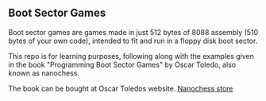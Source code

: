 ## Boot Sector Games
Boot sector games are games made in just 512 bytes of 8088 assembly (510 bytes of your own code),
intended to fit and run in a floppy disk boot sector.

This repo is for learning purposes, following along with the examples
given in the book "Programming Boot Sector Games" by Oscar Toledo,
also known as nanochess.

The book can be bought at Oscar Toledos website. [Nanochess store](https://nanochess.org/store.html)
